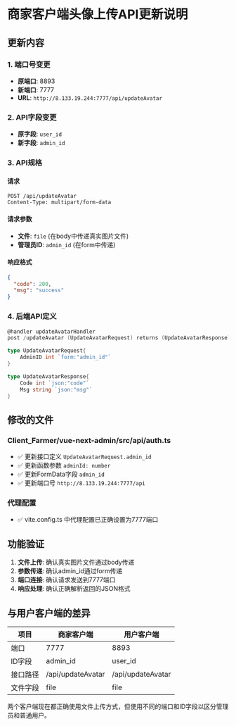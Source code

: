 # 商家客户端头像上传API更新说明

## 更新内容

### 1. 端口号变更
- **原端口**: 8893
- **新端口**: 7777
- **URL**: `http://8.133.19.244:7777/api/updateAvatar`

### 2. API字段变更
- **原字段**: `user_id`
- **新字段**: `admin_id`

### 3. API规格

#### 请求
```
POST /api/updateAvatar
Content-Type: multipart/form-data
```

#### 请求参数
- **文件**: `file` (在body中传递真实图片文件)
- **管理员ID**: `admin_id` (在form中传递)

#### 响应格式
```json
{
  "code": 200,
  "msg": "success"
}
```

### 4. 后端API定义
```go
@handler updateAvatarHandler
post /updateAvatar (UpdateAvatarRequest) returns (UpdateAvatarResponse)

type UpdateAvatarRequest{
    AdminID int `form:"admin_id"`
}

type UpdateAvatarResponse{
    Code int `json:"code"`
    Msg string `json:"msg"`
}
```

## 修改的文件

### Client_Farmer/vue-next-admin/src/api/auth.ts
- ✅ 更新接口定义 `UpdateAvatarRequest.admin_id`
- ✅ 更新函数参数 `adminId: number`
- ✅ 更新FormData字段 `admin_id`
- ✅ 更新端口号 `http://8.133.19.244:7777/api`

### 代理配置
- ✅ vite.config.ts 中代理配置已正确设置为7777端口

## 功能验证

1. **文件上传**: 确认真实图片文件通过body传递
2. **参数传递**: 确认admin_id通过form传递  
3. **端口连接**: 确认请求发送到7777端口
4. **响应处理**: 确认正确解析返回的JSON格式

## 与用户客户端的差异

| 项目 | 商家客户端 | 用户客户端 |
|------|------------|------------|
| 端口 | 7777 | 8893 |
| ID字段 | admin_id | user_id |
| 接口路径 | /api/updateAvatar | /api/updateAvatar |
| 文件字段 | file | file |

两个客户端现在都正确使用文件上传方式，但使用不同的端口和ID字段以区分管理员和普通用户。 
